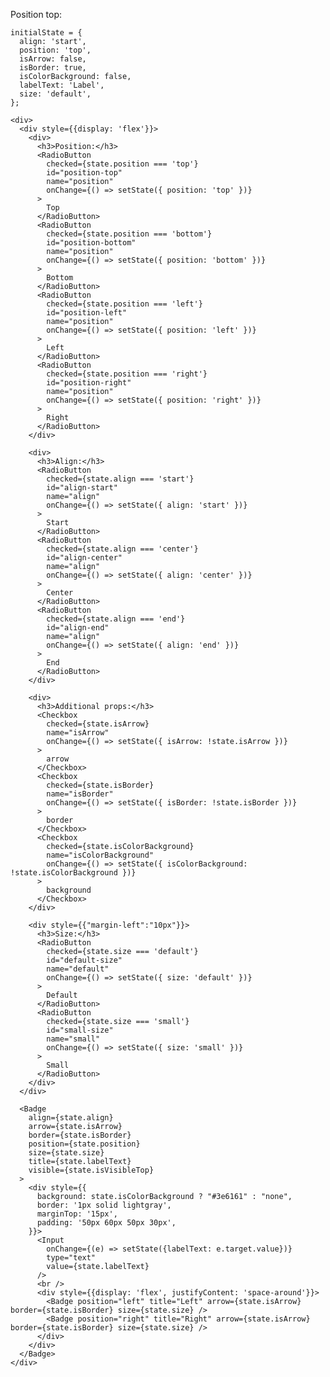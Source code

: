 Position top:

    initialState = {
      align: 'start',
      position: 'top',
      isArrow: false,
      isBorder: true,
      isColorBackground: false,
      labelText: 'Label',
      size: 'default',
    };

    <div>
      <div style={{display: 'flex'}}>
        <div>
          <h3>Position:</h3>
          <RadioButton
            checked={state.position === 'top'}
            id="position-top"
            name="position"
            onChange={() => setState({ position: 'top' })}
          >
            Top
          </RadioButton>
          <RadioButton
            checked={state.position === 'bottom'}
            id="position-bottom"
            name="position"
            onChange={() => setState({ position: 'bottom' })}
          >
            Bottom
          </RadioButton>
          <RadioButton
            checked={state.position === 'left'}
            id="position-left"
            name="position"
            onChange={() => setState({ position: 'left' })}
          >
            Left
          </RadioButton>
          <RadioButton
            checked={state.position === 'right'}
            id="position-right"
            name="position"
            onChange={() => setState({ position: 'right' })}
          >
            Right
          </RadioButton>
        </div>

        <div>
          <h3>Align:</h3>
          <RadioButton
            checked={state.align === 'start'}
            id="align-start"
            name="align"
            onChange={() => setState({ align: 'start' })}
          >
            Start
          </RadioButton>
          <RadioButton
            checked={state.align === 'center'}
            id="align-center"
            name="align"
            onChange={() => setState({ align: 'center' })}
          >
            Center
          </RadioButton>
          <RadioButton
            checked={state.align === 'end'}
            id="align-end"
            name="align"
            onChange={() => setState({ align: 'end' })}
          >
            End
          </RadioButton>
        </div>

        <div>
          <h3>Additional props:</h3>
          <Checkbox
            checked={state.isArrow}
            name="isArrow"
            onChange={() => setState({ isArrow: !state.isArrow })}
          >
            arrow
          </Checkbox>
          <Checkbox
            checked={state.isBorder}
            name="isBorder"
            onChange={() => setState({ isBorder: !state.isBorder })}
          >
            border
          </Checkbox>
          <Checkbox
            checked={state.isColorBackground}
            name="isColorBackground"
            onChange={() => setState({ isColorBackground: !state.isColorBackground })}
          >
            background
          </Checkbox>
        </div>
        
        <div style={{"margin-left":"10px"}}>
          <h3>Size:</h3>
          <RadioButton
            checked={state.size === 'default'}
            id="default-size"
            name="default"
            onChange={() => setState({ size: 'default' })}
          >
            Default
          </RadioButton>
          <RadioButton
            checked={state.size === 'small'}
            id="small-size"
            name="small"
            onChange={() => setState({ size: 'small' })}
          >
            Small
          </RadioButton>
        </div>
      </div>
      
      <Badge
        align={state.align}
        arrow={state.isArrow}
        border={state.isBorder}
        position={state.position}
        size={state.size}
        title={state.labelText}
        visible={state.isVisibleTop}
      >
        <div style={{
          background: state.isColorBackground ? "#3e6161" : "none",
          border: '1px solid lightgray',
          marginTop: '15px',
          padding: '50px 60px 50px 30px',
        }}>
          <Input
            onChange={(e) => setState({labelText: e.target.value})}
            type="text"
            value={state.labelText}
          />
          <br />
          <div style={{display: 'flex', justifyContent: 'space-around'}}>
            <Badge position="left" title="Left" arrow={state.isArrow} border={state.isBorder} size={state.size} />
            <Badge position="right" title="Right" arrow={state.isArrow} border={state.isBorder} size={state.size} />
          </div>
        </div>
      </Badge>
    </div>
